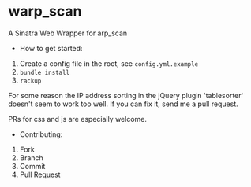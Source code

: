 warp_scan
=========

A Sinatra Web Wrapper for arp_scan



* How to get started:

1. Create a config file in the root, see `config.yml.example`
2. `bundle install`
3. `rackup`

For some reason the IP address sorting in the jQuery plugin 'tablesorter'
doesn't seem to work too well. If you can fix it, send me a pull request.

PRs for css and js are especially welcome.



* Contributing:
1. Fork
2. Branch
3. Commit
4. Pull Request



